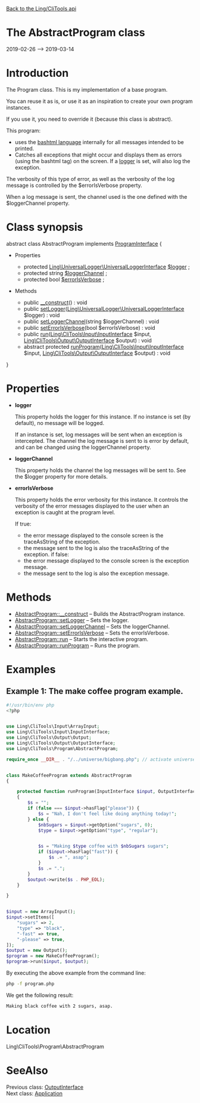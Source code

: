[Back to the Ling/CliTools api](https://github.com/lingtalfi/CliTools/blob/master/doc/api/Ling/CliTools.md)



The AbstractProgram class
================
2019-02-26 --> 2019-03-14






Introduction
============

The Program class.
This is my implementation of a base program.

You can reuse it as is, or use it as an inspiration to create your own program instances.

If you use it, you need to override it (because this class is abstract).

This program:

- uses the [bashtml language](https://github.com/lingtalfi/CliTools/blob/master/doc/pages/bashtml.md) internally for all messages intended to be printed.
- Catches all exceptions that might occur and displays them as errors (using the bashtml <error> tag) on the screen.
If a [logger](https://github.com/lingtalfi/UniversalLogger) is set, will also log the exception.

The verbosity of this type of error, as well as the verbosity of the log message is controlled
by the $errorIsVerbose property.

When a log message is sent, the channel used is the one defined with the $loggerChannel property.



Class synopsis
==============


abstract class <span class="pl-k">AbstractProgram</span> implements [ProgramInterface](https://github.com/lingtalfi/CliTools/blob/master/doc/api/Ling/CliTools/Program/ProgramInterface.md) {

- Properties
    - protected [Ling\UniversalLogger\UniversalLoggerInterface](https://github.com/lingtalfi/UniversalLogger) [$logger](#property-logger) ;
    - protected string [$loggerChannel](#property-loggerChannel) ;
    - protected bool [$errorIsVerbose](#property-errorIsVerbose) ;

- Methods
    - public [__construct](https://github.com/lingtalfi/CliTools/blob/master/doc/api/Ling/CliTools/Program/AbstractProgram/__construct.md)() : void
    - public [setLogger](https://github.com/lingtalfi/CliTools/blob/master/doc/api/Ling/CliTools/Program/AbstractProgram/setLogger.md)([Ling\UniversalLogger\UniversalLoggerInterface](https://github.com/lingtalfi/UniversalLogger) $logger) : void
    - public [setLoggerChannel](https://github.com/lingtalfi/CliTools/blob/master/doc/api/Ling/CliTools/Program/AbstractProgram/setLoggerChannel.md)(string $loggerChannel) : void
    - public [setErrorIsVerbose](https://github.com/lingtalfi/CliTools/blob/master/doc/api/Ling/CliTools/Program/AbstractProgram/setErrorIsVerbose.md)(bool $errorIsVerbose) : void
    - public [run](https://github.com/lingtalfi/CliTools/blob/master/doc/api/Ling/CliTools/Program/AbstractProgram/run.md)([Ling\CliTools\Input\InputInterface](https://github.com/lingtalfi/CliTools/blob/master/doc/api/Ling/CliTools/Input/InputInterface.md) $input, [Ling\CliTools\Output\OutputInterface](https://github.com/lingtalfi/CliTools/blob/master/doc/api/Ling/CliTools/Output/OutputInterface.md) $output) : void
    - abstract protected [runProgram](https://github.com/lingtalfi/CliTools/blob/master/doc/api/Ling/CliTools/Program/AbstractProgram/runProgram.md)([Ling\CliTools\Input\InputInterface](https://github.com/lingtalfi/CliTools/blob/master/doc/api/Ling/CliTools/Input/InputInterface.md) $input, [Ling\CliTools\Output\OutputInterface](https://github.com/lingtalfi/CliTools/blob/master/doc/api/Ling/CliTools/Output/OutputInterface.md) $output) : void

}




Properties
=============

- <span id="property-logger"><b>logger</b></span>

    This property holds the logger for this instance.
    If no instance is set (by default), no message will be logged.
    
    If an instance is set, log messages will be sent when an exception is intercepted.
    The channel the log message is sent to is error by default, and can be changed using the loggerChannel property.
    
    

- <span id="property-loggerChannel"><b>loggerChannel</b></span>

    This property holds the channel the log messages will be sent to.
    See the $logger property for more details.
    
    

- <span id="property-errorIsVerbose"><b>errorIsVerbose</b></span>

    This property holds the error verbosity for this instance.
    It controls the verbosity of the error messages displayed to the user when an exception is caught at the program
    level.
    
    
    If true:
    - the error message displayed to the console screen is the traceAsString of the exception.
    - the message sent to the log is also the traceAsString of the exception.
    if false:
    - the error message displayed to the console screen is the exception message.
    - the message sent to the log is also the exception message.
    
    



Methods
==============

- [AbstractProgram::__construct](https://github.com/lingtalfi/CliTools/blob/master/doc/api/Ling/CliTools/Program/AbstractProgram/__construct.md) &ndash; Builds the AbstractProgram instance.
- [AbstractProgram::setLogger](https://github.com/lingtalfi/CliTools/blob/master/doc/api/Ling/CliTools/Program/AbstractProgram/setLogger.md) &ndash; Sets the logger.
- [AbstractProgram::setLoggerChannel](https://github.com/lingtalfi/CliTools/blob/master/doc/api/Ling/CliTools/Program/AbstractProgram/setLoggerChannel.md) &ndash; Sets the loggerChannel.
- [AbstractProgram::setErrorIsVerbose](https://github.com/lingtalfi/CliTools/blob/master/doc/api/Ling/CliTools/Program/AbstractProgram/setErrorIsVerbose.md) &ndash; Sets the errorIsVerbose.
- [AbstractProgram::run](https://github.com/lingtalfi/CliTools/blob/master/doc/api/Ling/CliTools/Program/AbstractProgram/run.md) &ndash; Starts the interactive program.
- [AbstractProgram::runProgram](https://github.com/lingtalfi/CliTools/blob/master/doc/api/Ling/CliTools/Program/AbstractProgram/runProgram.md) &ndash; Runs the program.


Examples
==========

Example 1: The make coffee program example.
-------------------------------------------



```php
#!/usr/bin/env php
<?php


use Ling\CliTools\Input\ArrayInput;
use Ling\CliTools\Input\InputInterface;
use Ling\CliTools\Output\Output;
use Ling\CliTools\Output\OutputInterface;
use Ling\CliTools\Program\AbstractProgram;

require_once __DIR__ . "/../universe/bigbang.php"; // activate universe


class MakeCoffeeProgram extends AbstractProgram
{

    protected function runProgram(InputInterface $input, OutputInterface $output)
    {
        $s = "";
        if (false === $input->hasFlag("please")) {
            $s = "Nah, I don't feel like doing anything today!";
        } else {
            $nbSugars = $input->getOption("sugars", 0);
            $type = $input->getOption("type", "regular");


            $s = "Making $type coffee with $nbSugars sugars";
            if ($input->hasFlag("fast")) {
                $s .= ", asap";
            }
            $s .= ".";
        }
        $output->write($s . PHP_EOL);
    }

}


$input = new ArrayInput();
$input->setItems([
    "sugars" => 2,
    "type" => "black",
    "-fast" => true,
    "-please" => true,
]);
$output = new Output();
$program = new MakeCoffeeProgram();
$program->run($input, $output);
```


By executing the above example from the command line:

```bash
php -f program.php
```

We get the following result:

```bash
Making black coffee with 2 sugars, asap.
```


Location
=============
Ling\CliTools\Program\AbstractProgram


SeeAlso
==============
Previous class: [OutputInterface](https://github.com/lingtalfi/CliTools/blob/master/doc/api/Ling/CliTools/Output/OutputInterface.md)<br>Next class: [Application](https://github.com/lingtalfi/CliTools/blob/master/doc/api/Ling/CliTools/Program/Application.md)<br>
